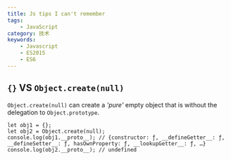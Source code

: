 ```yaml
---
title: Js tips I can't remember
tags:
    - JavaScript
category: 技术
keywords:
    - Javascript
    - ES2015
    - ES6
---
```


## `{}` VS `Object.create(null)`

`Object.create(null)` can create a *'pure'* empty object that is without the delegation to `Object.prototype`.
```
let obj1 = {};
let obj2 = Object.create(null);
console.log(obj1.__proto__); // {constructor: ƒ, __defineGetter__: ƒ, __defineSetter__: ƒ, hasOwnProperty: ƒ, __lookupGetter__: ƒ, …}
console.log(obj2.__proto__); // undefined
```

